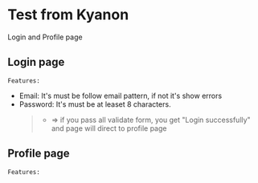 # Test from Kyanon

Login and Profile page

## Login page

`Features:`

- Email: It's must be follow email pattern, if not it's show errors
- Password: It's must be at leaset 8 characters.
  > - => if you pass all validate form, you get "Login successfully" and page will direct to profile page

## Profile page

`Features:`
